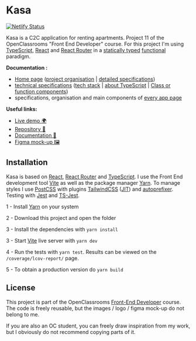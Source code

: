 # Kasa

[![Netlify Status](https://api.netlify.com/api/v1/badges/d3b121d4-6665-4f72-8961-92ce3f533732/deploy-status)](https://app.netlify.com/sites/epic-meitner-071d89/deploys)

Kasa is a C2C application for renting apartments. Project 11 of the OpenClassrooms "Front End Developer" course. For this project I'm using [TypeScript](https://www.typescriptlang.org/), [React](https://reactjs.org/) and [React Router](https://reactrouter.com/ ) in a [statically typed](https://fr.wikipedia.org/wiki/Typage_statique) [functional](https://en.wikipedia.org/wiki/Functional_programming) paradigm.

**Documentation :**
- [Home page](https://github.com/GoulvenC/GoulvenClech_11_02082021/wiki) ([project organisation]() | [detailed specifications]())
- [technical specifications]() ([tech stack]() | [about TypeScript]() | [Class or function components]())
- specifications, organisation and main components of [every app page]()

**Useful links:**
- [Live demo 🌍](https://oc-p11.goulven-clech.dev) 
- [Repository 📖](https://github.com/GoulvenC/GoulvenClech_11_02082021)
- [Documentation 📑](https://github.com/GoulvenC/GoulvenClech_11_02082021/wiki)
- [Figma mock-up 🖼️](https://www.figma.com/file/bAnXDNqRKCRRP8mY2gcb5p/UI-Design-Kasa-FR)

## Installation

Kasa is based on [React](https://reactjs.org/), [React Router](https://reactrouter.com/) and [TypeScript](https://www.typescriptlang.org/). I use the Front End development tool [Vite](https://vitejs.dev/) as well as the package manager [Yarn](https://yarnpkg.com/). To manage styles I use [PostCSS](https://github.com/postcss/postcss) with plugins [TailwindCSS](https://tailwindcss.com/) ([JIT](https://tailwindcss.com/docs/just-in-time-mode)) and [autoprefixer](https://github.com/postcss/autoprefixer). Testing with [Jest](https://jestjs.io) and [TS-Jest](https://github.com/kulshekhar/ts-jest).

1 - Install [Yarn](https://yarnpkg.com/) on your system

2 - Download this project and open the folder

3 - Install the dependencies with `yarn install`

3 - Start [Vite](https://vitejs.dev/) live server with `yarn dev`

4 - Run the tests with `yarn test`. Results can be viewed on the `/coverage/lcov-report/` page.

5 - To obtain a production version do `yarn build`

## License

This project is part of the OpenClassrooms [Front-End Developer](https://openclassrooms.com/fr/paths/314-developpeur-front-end) course. The code is freely reusable, but the images / logo / figma mock-up do not belong to me.

If you are also an OC student, you can freely draw inspiration from my work, but I obviously do not recommend copying parts of it.